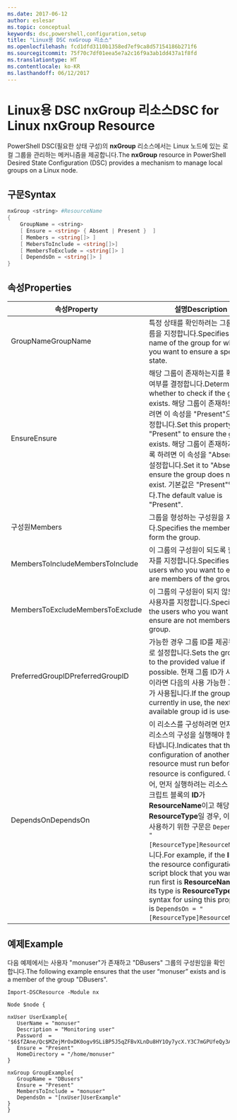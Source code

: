 ```yaml
---
ms.date: 2017-06-12
author: eslesar
ms.topic: conceptual
keywords: dsc,powershell,configuration,setup
title: "Linux용 DSC nxGroup 리소스"
ms.openlocfilehash: fcd1dfd3110b1358ed7ef9ca8d57154186b271f6
ms.sourcegitcommit: 75f70c7df01eea5e7a2c16f9a3ab1dd437a1f8fd
ms.translationtype: HT
ms.contentlocale: ko-KR
ms.lasthandoff: 06/12/2017
---
```

# <a name="dsc-for-linux-nxgroup-resource"></a><span data-ttu-id="9c405-103">Linux용 DSC nxGroup 리소스</span><span class="sxs-lookup"><span data-stu-id="9c405-103">DSC for Linux nxGroup Resource</span></span>

<span data-ttu-id="9c405-104">PowerShell DSC(필요한 상태 구성)의 **nxGroup** 리소스에서는 Linux 노드에 있는 로컬 그룹을 관리하는 메커니즘을 제공합니다.</span><span class="sxs-lookup"><span data-stu-id="9c405-104">The **nxGroup** resource in PowerShell Desired State Configuration (DSC) provides a mechanism to manage local groups on a Linux node.</span></span>

## <a name="syntax"></a><span data-ttu-id="9c405-105">구문</span><span class="sxs-lookup"><span data-stu-id="9c405-105">Syntax</span></span>

```powershell
nxGroup <string> #ResourceName
{
    GroupName = <string>
    [ Ensure = <string> { Absent | Present }  ]
    [ Members = <string[]> ]
    [ MebersToInclude = <string[]>]
    [ MembersToExclude = <string[]> ]
    [ DependsOn = <string[]> ]
}

```

## <a name="properties"></a><span data-ttu-id="9c405-106">속성</span><span class="sxs-lookup"><span data-stu-id="9c405-106">Properties</span></span>

|  <span data-ttu-id="9c405-107">속성</span><span class="sxs-lookup"><span data-stu-id="9c405-107">Property</span></span> |  <span data-ttu-id="9c405-108">설명</span><span class="sxs-lookup"><span data-stu-id="9c405-108">Description</span></span> | 
|---|---|
| <span data-ttu-id="9c405-109">GroupName</span><span class="sxs-lookup"><span data-stu-id="9c405-109">GroupName</span></span>| <span data-ttu-id="9c405-110">특정 상태를 확인하려는 그룹의 이름을 지정합니다.</span><span class="sxs-lookup"><span data-stu-id="9c405-110">Specifies the name of the group for which you want to ensure a specific state.</span></span>| 
| <span data-ttu-id="9c405-111">Ensure</span><span class="sxs-lookup"><span data-stu-id="9c405-111">Ensure</span></span>| <span data-ttu-id="9c405-112">해당 그룹이 존재하는지를 확인할지 여부를 결정합니다.</span><span class="sxs-lookup"><span data-stu-id="9c405-112">Determines whether to check if the group exists.</span></span> <span data-ttu-id="9c405-113">해당 그룹이 존재하도록 하려면 이 속성을 "Present"으로 설정합니다.</span><span class="sxs-lookup"><span data-stu-id="9c405-113">Set this property to "Present" to ensure the group exists.</span></span> <span data-ttu-id="9c405-114">해당 그룹이 존재하지 않도록 하려면 이 속성을 "Absent"으로 설정합니다.</span><span class="sxs-lookup"><span data-stu-id="9c405-114">Set it to "Absent" to ensure the group does not exist.</span></span> <span data-ttu-id="9c405-115">기본값은 "Present"입니다.</span><span class="sxs-lookup"><span data-stu-id="9c405-115">The default value is "Present".</span></span>| 
| <span data-ttu-id="9c405-116">구성원</span><span class="sxs-lookup"><span data-stu-id="9c405-116">Members</span></span>| <span data-ttu-id="9c405-117">그룹을 형성하는 구성원을 지정합니다.</span><span class="sxs-lookup"><span data-stu-id="9c405-117">Specifies the members that form the group.</span></span>| 
| <span data-ttu-id="9c405-118">MembersToInclude</span><span class="sxs-lookup"><span data-stu-id="9c405-118">MembersToInclude</span></span>| <span data-ttu-id="9c405-119">이 그룹의 구성원이 되도록 할 사용자를 지정합니다.</span><span class="sxs-lookup"><span data-stu-id="9c405-119">Specifies the users who you want to ensure are members of the group.</span></span>| 
| <span data-ttu-id="9c405-120">MembersToExclude</span><span class="sxs-lookup"><span data-stu-id="9c405-120">MembersToExclude</span></span>| <span data-ttu-id="9c405-121">이 그룹의 구성원이 되지 않도록 할 사용자를 지정합니다.</span><span class="sxs-lookup"><span data-stu-id="9c405-121">Specifies the users who you want to ensure are not members of the group.</span></span>| 
| <span data-ttu-id="9c405-122">PreferredGroupID</span><span class="sxs-lookup"><span data-stu-id="9c405-122">PreferredGroupID</span></span>| <span data-ttu-id="9c405-123">가능한 경우 그룹 ID를 제공된 값으로 설정합니다.</span><span class="sxs-lookup"><span data-stu-id="9c405-123">Sets the group id to the provided value if possible.</span></span> <span data-ttu-id="9c405-124">현재 그룹 ID가 사용 중이라면 다음의 사용 가능한 그룹 ID가 사용됩니다.</span><span class="sxs-lookup"><span data-stu-id="9c405-124">If the group id is currently in use, the next available group id is used.</span></span>| 
| <span data-ttu-id="9c405-125">DependsOn</span><span class="sxs-lookup"><span data-stu-id="9c405-125">DependsOn</span></span> | <span data-ttu-id="9c405-126">이 리소스를 구성하려면 먼저 다른 리소스의 구성을 실행해야 함을 나타냅니다.</span><span class="sxs-lookup"><span data-stu-id="9c405-126">Indicates that the configuration of another resource must run before this resource is configured.</span></span> <span data-ttu-id="9c405-127">예를 들어, 먼저 실행하려는 리소스 구성 스크립트 블록의 **ID**가 **ResourceName**이고 해당 형식이 **ResourceType**일 경우, 이 속성을 사용하기 위한 구문은 `DependsOn = "[ResourceType]ResourceName"`입니다.</span><span class="sxs-lookup"><span data-stu-id="9c405-127">For example, if the **ID** of the resource configuration script block that you want to run first is **ResourceName** and its type is **ResourceType**, the syntax for using this property is `DependsOn = "[ResourceType]ResourceName"`.</span></span>| 

## <a name="example"></a><span data-ttu-id="9c405-128">예제</span><span class="sxs-lookup"><span data-stu-id="9c405-128">Example</span></span>

<span data-ttu-id="9c405-129">다음 예제에서는 사용자 "monuser"가 존재하고 "DBusers" 그룹의 구성원임을 확인합니다.</span><span class="sxs-lookup"><span data-stu-id="9c405-129">The following example ensures that the user “monuser” exists and is a member of the group "DBusers".</span></span>

```
Import-DSCResource -Module nx 

Node $node {

nxUser UserExample{
   UserName = "monuser"
   Description = "Monitoring user"
   Password  =    '$6$fZAne/Qc$MZejMrOxDK0ogv9SLiBP5J5qZFBvXLnDu8HY1Oy7ycX.Y3C7mGPUfeQy3A82ev3zIabhDQnj2ayeuGn02CqE/0'
   Ensure = "Present"
   HomeDirectory = "/home/monuser"
}
 
nxGroup GroupExample{
   GroupName = "DBusers"
   Ensure = "Present"
   MembersToInclude = "monuser"
   DependsOn = "[nxUser]UserExample"            
}
}
```

